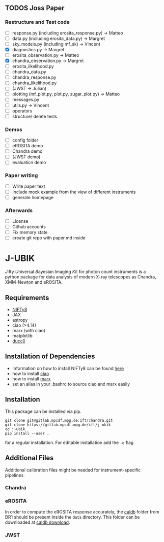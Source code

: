 ## TODOS Joss Paper

### Restructure and Test code

- [ ] response.py (including erosita_response.py) -> Matteo
- [ ] data.py (including erosita_data.py) -> Margret
- [ ] sky_models.py (including mf_sk) -> Vincent
- [x] diagnostics.py -> Margret
- [ ] erosita_observation.py -> Matteo 
- [x] chandra_observation.py -> Margret
- [ ] erosita_likelihood.py 
- [ ] chandra_data.py 
- [ ] chandra_response.py
- [ ] chandra_likelihood.py
- [ ] (JWST -> Julian)
- [ ] plotting (mf_plot.py, plot.py, sugar_plot.py) -> Matteo
- [ ] messages.py 
- [ ] utils.py -> Vincent
- [ ] operators
- [ ] structure/ delete tests

### Demos
- [ ] config folder
- [ ] eROSITA demo
- [ ] Chandra demo
- [ ] (JWST demo)
- [ ] evaluation demo

### Paper writing
 - [ ] Write paper text
 - [ ] Include mock example from the view of different instruments
 - [ ] generate homepage

### Afterwards
 - [ ] License
 - [ ] Github accounts
 - [ ] Fix memory state
 - [ ] create git repo with paper.md inside

# J-UBIK

*J*ifty *U*niversal *B*ayesian *I*maging *K*it for photon count instruments is a python package for data analysis of modern X-ray telescopes as Chandra, XMM-Newton and eROSITA.

## Requirements
- [NIFTy8](https://gitlab.mpcdf.mpg.de/ift/nifty) 
- JAX
- astropy
- ciao (>4.14)
- marx (with ciao)
- matplotlib
- [ducc0](https://pypi.org/project/ducc0/)


## Installation of Dependencies
- Information on how to install NIFTy8 can be found [here](https://gitlab.mpcdf.mpg.de/ift/nifty)
- how to install [ciao](https://cxc.cfa.harvard.edu/ciao4.14/download/ciao_install.html)
- how to install [marx](https://cxc.cfa.harvard.edu/ciao/ahelp/install_marx.html)
- set an alias in your .bashrc to source ciao and marx easily

## Installation
This package can be installed via pip. 

    git clone git@gitlab.mpcdf.mpg.de:ift/chandra.git
    git clone https://gitlab.mpcdf.mpg.de/ift/j-ubik
    cd j-ubik
    pip install --user .

for a regular installation. For editable installation add the `-e` flag. 


## Additional Files
Additional calibration files might be needed for instrument-specific pipelines.

### Chandra

### eROSITA
In order to compute the eROSITA response accurately, 
the [caldb](https://erosita.mpe.mpg.de/dr1/eSASS4DR1/eSASS4DR1_CALDB/) folder from DR1 
should be present inside the `data` directory. 
This folder can be downloaded at [caldb download](https://erosita.mpe.mpg.de/dr1/eSASS4DR1/eSASS4DR1_installation/caldb4DR1.tgz).

### JWST
